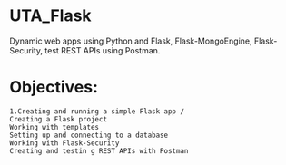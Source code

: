 # UTA_Flask
Dynamic web apps using Python and Flask, Flask-MongoEngine, Flask-Security, test REST APIs using Postman.

# Objectives:
    1.Creating and running a simple Flask app /
    Creating a Flask project
    Working with templates
    Setting up and connecting to a database
    Working with Flask-Security
    Creating and testin g REST APIs with Postman
